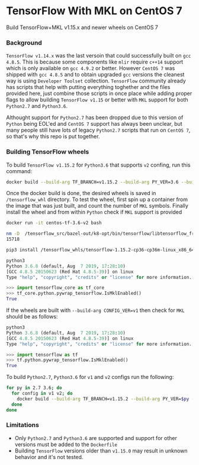 # TensorFlow With MKL on CentOS 7
Build TensorFlow+MKL v1.15.x and newer wheels on CentOS 7

### Background
`TensorFlow v1.14.x` was the last versoin that could successfully built on `gcc 4.8.5`.
This is because some components like `mlir` require `c++14` support which is only available on `gcc 4.9.2` or better.
However `CentOS 7` was shipped with `gcc 4.8.5` and to obtain upgraded `gcc` versions the cleanest way is using `Developer Toolset` collection.
`TensorFlow` community already has scripts that help with putting everything toghether and the files provided here, just combine those scripts
in once place while adding proper flags to allow building `TensorFlow v1.15` or better with `MKL` support for both `Python2.7` and `Python3.6`.

Althought support for `Python2.7` has been dropped due to this version of `Python` being EOL'ed and `CentOS 7` support has always been unclear,
but many people still have lots of legacy `Python2.7` scripts that run on `CentOS 7`, so that's why this repo is put together.

### Building TensorFlow wheels 
To build `TensorFlow v1.15.2` for `Python3.6` that supports `v2` confing, run this command:
```bash
docker build --build-arg TF_BRANCH=v1.15.2 --build-arg PY_VER=3.6 --build-arg CONFIG_VER=v2 -f Dockerfile . -t centos-tf-3.6-v2
```
Once the docker build is done, the desired wheels is saved in `/tensorflow_whl` directory.
To test the wheel, first spin up a container from the image that was just built, and count the number of `MKL` symbols.
Finally install the wheel and from within `Python` check if `MKL` support is provided

```bash
docker run -it centos-tf-3.6-v2 bash

nm -D  /tensorflow_src/bazel-out/k8-opt/bin/tensorflow/libtensorflow_framework.so.1 | grep -i mkl | wc -l
15718

pip3 install /tensorflow_whls/tensorflow-1.15.2-cp36-cp36m-linux_x86_64.whl
```

```python
python3
Python 3.6.8 (default, Aug  7 2019, 17:28:10) 
[GCC 4.8.5 20150623 (Red Hat 4.8.5-39)] on linux
Type "help", "copyright", "credits" or "license" for more information.

>>> import tensorflow_core as tf_core
>>> tf_core.python.pywrap_tensorflow.IsMklEnabled()
True
```

If the wheels are built with `--build-arg CONFIG_VER=v1` then check for `MKL` should be as follows:
```python
python3
Python 3.6.8 (default, Aug  7 2019, 17:28:10) 
[GCC 4.8.5 20150623 (Red Hat 4.8.5-39)] on linux
Type "help", "copyright", "credits" or "license" for more information.

>>> import tensorflow as tf
>>> tf.python.pywrap_tensorflow.IsMklEnabled()
True
```


To build `Python2.7`, `Python3.6` for `v1` and `v2` configs run the following:
```bash
for py in 2.7 3.6; do
  for config in v1 v2; do
    docker build --build-arg TF_BRANCH=v1.15.2 --build-arg PY_VER=$py --build-arg CONFIG_VER=$config -f Dockerfile . -t centos-tf-$py-$config
  done
done
```


### Limitations
- Only `Python2.7` and `Python3.6` are supported and support for other versions must be added to the `Dockerfile`
- Building `TensorFlow` versions older than `v1.15.0` may result in unknown behavior and it's not tested.
